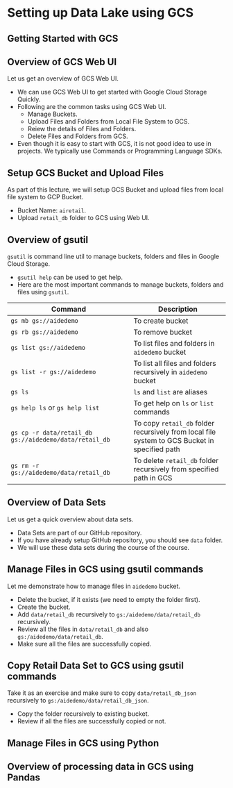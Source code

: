 # Setting up Data Lake using GCS

## Getting Started with GCS

## Overview of GCS Web UI

Let us get an overview of GCS Web UI.
* We can use GCS Web UI to get started with Google Cloud Storage Quickly.
* Following are the common tasks using GCS Web UI.
  * Manage Buckets.
  * Upload Files and Folders from Local File System to GCS.
  * Reiew the details of Files and Folders.
  * Delete Files and Folders from GCS.
* Even though it is easy to start with GCS, it is not good idea to use in projects. We typically use Commands or Programming Language SDKs.

## Setup GCS Bucket and Upload Files

As part of this lecture, we will setup GCS Bucket and upload files from local file system to GCP Bucket.
* Bucket Name: `airetail`.
* Upload `retail_db` folder to GCS using Web UI.

## Overview of gsutil

`gsutil` is command line util to manage buckets, folders and files in Google Cloud Storage.
*  `gsutil help` can be used to get help.
* Here are the most important commands to manage buckets, folders and files using `gsutil`.

|Command|Description|
|---|---|
|`gs mb gs://aidedemo`|To create bucket|
|`gs rb gs://aidedemo`|To remove bucket|
|`gs list gs://aidedemo`|To list files and folders in `aidedemo` bucket|
|`gs list -r gs://aidedemo`|To list all files and folders recursively in `aidedemo` bucket|
|`gs ls`|`ls` and `list` are aliases|
|`gs help ls` or `gs help list`|To get help on `ls` or `list` commands|
|`gs cp -r data/retail_db gs://aidedemo/data/retail_db`|To copy `retail_db` folder recursively from local file system to GCS Bucket in specified path|
|`gs rm -r gs://aidedemo/data/retail_db`|To delete `retail_db` folder recursively from specified path in GCS|

## Overview of Data Sets

Let us get a quick overview about data sets.
* Data Sets are part of our GitHub repository.
* If you have already setup GitHub repository, you should see `data` folder.
* We will use these data sets during the course of the course.

## Manage Files in GCS using gsutil commands
Let me demonstrate how to manage files in `aidedemo` bucket.
* Delete the bucket, if it exists (we need to empty the folder first).
* Create the bucket.
* Add `data/retail_db` recursively to `gs:/aidedemo/data/retail_db` recursively.
* Review all the files in `data/retail_db` and also `gs:/aidedemo/data/retail_db`.
* Make sure all the files are successfully copied.

## Copy Retail Data Set to GCS using gsutil commands
Take it as an exercise and make sure to copy `data/retail_db_json` recursively to `gs:/aidedemo/data/retail_db_json`.
* Copy the folder recursively to existing bucket.
* Review if all the files are successfully copied or not.

## Manage Files in GCS using Python

## Overview of processing data in GCS using Pandas